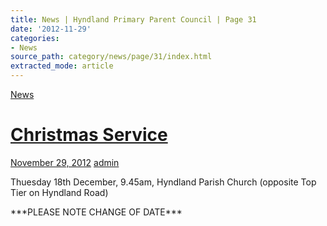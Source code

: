 ```yaml
---
title: News | Hyndland Primary Parent Council | Page 31
date: '2012-11-29'
categories:
- News
source_path: category/news/page/31/index.html
extracted_mode: article
---
```

[News](/news/)

# [Christmas Service](/news/christmas-service/)

[November 29, 2012](/news/christmas-service/) [admin](author/admin/)

Thuesday 18th December, 9.45am, Hyndland Parish Church (opposite Top Tier on Hyndland Road)

\*\*\*PLEASE NOTE CHANGE OF DATE\*\*\*
